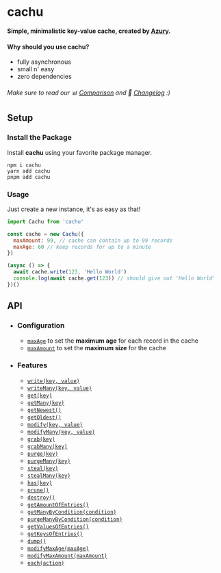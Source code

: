 # cachu

**Simple, minimalistic key-value cache, created by [Azury](https://azury.dev).**

#### Why should you use cachu?

- fully asynchronous
- small n' easy
- zero dependencies

###### Make sure to read our 📊 [Comparison](https://github.com/azurydev/cachu/blob/current/comparison.md) and 📃 [Changelog](https://github.com/azurydev/cachu/blob/current/changelog.md) :)

## Setup

### Install the Package

Install **cachu** using your favorite package manager.

```sh-session
npm i cachu
yarn add cachu
pnpm add cachu
```

### Usage

Just create a new instance, it's as easy as that!

```js
import Cachu from 'cachu'

const cache = new Cachu({
  maxAmount: 99, // cache can contain up to 99 records
  maxAge: 60 // keep records for up to a minute
})

(async () => {
  await cache.write(123, 'Hello World')
  console.log(await cache.get(123)) // should give out 'Hello World'
})()
```

## API

- ### Configuration

  - [`maxAge`](https://github.com/azurydev/cachu/blob/current/guide/configuration/maxAge) to set the **maximum age** for each record in the cache
  - [`maxAmount`](https://github.com/azurydev/cachu/blob/current/guide/configuration/maxAmount) to set the **maximum size** for the cache

- ### Features

  - [`write(key, value)`](https://github.com/azurydev/cachu/blob/current/guide/features/write.md)
  - [`writeMany(key, value)`](https://github.com/azurydev/cachu/blob/current/guide/features/writeMany.md)
  - [`get(key)`](https://github.com/azurydev/cachu/blob/current/guide/features/get.md)
  - [`getMany(key)`](https://github.com/azurydev/cachu/blob/current/guide/features/getMany.md)
  - [`getNewest()`](https://github.com/azurydev/cachu/blob/current/guide/features/getNewest.md)
  - [`getOldest()`](https://github.com/azurydev/cachu/blob/current/guide/features/getOldest.md)
  - [`modify(key, value)`](https://github.com/azurydev/cachu/blob/current/guide/features/modify.md)
  - [`modifyMany(key, value)`](https://github.com/azurydev/cachu/blob/current/guide/features/modifyMany.md)
  - [`grab(key)`](https://github.com/azurydev/cachu/blob/current/guide/features/grab.md)
  - [`grabMany(key)`](https://github.com/azurydev/cachu/blob/current/guide/features/grabMany.md)
  - [`purge(key)`](https://github.com/azurydev/cachu/blob/current/guide/features/purge.md)
  - [`purgeMany(key)`](https://github.com/azurydev/cachu/blob/current/guide/features/purgeMany.md)
  - [`steal(key)`](https://github.com/azurydev/cachu/blob/current/guide/features/steal.md)
  - [`stealMany(key)`](https://github.com/azurydev/cachu/blob/current/guide/features/stealMany.md)
  - [`has(key)`](https://github.com/azurydev/cachu/blob/current/guide/features/has.md)
  - [`prune()`](https://github.com/azurydev/cachu/blob/current/guide/features/prune.md)
  - [`destroy()`](https://github.com/azurydev/cachu/blob/current/guide/features/destroy.md)
  - [`getAmountOfEntries()`](https://github.com/azurydev/cachu/blob/current/guide/features/getAmountOfEntries.md)
  - [`getManyByCondition(condition)`](https://github.com/azurydev/cachu/blob/current/guide/features/getManyByCondition.md)
  - [`purgeManyByCondition(condition)`](https://github.com/azurydev/cachu/blob/current/guide/features/purgeManyByCondition.md)
  - [`getValuesOfEntries()`](https://github.com/azurydev/cachu/blob/current/guide/features/getValuesOfEntries.md)
  - [`getKeysOfEntries()`](https://github.com/azurydev/cachu/blob/current/guide/features/getKeysOfEntries.md)
  - [`dump()`](https://github.com/azurydev/cachu/blob/current/guide/features/dump.md)
  - [`modifyMaxAge(maxAge)`](https://github.com/azurydev/cachu/blob/current/guide/features/modifyMaxAge.md)
  - [`modifyMaxAmount(maxAmount)`](https://github.com/azurydev/cachu/blob/current/guide/features/modifyMaxAmount.md)
  - [`each(action)`](https://github.com/azurydev/cachu/blob/current/guide/features/each.md)
